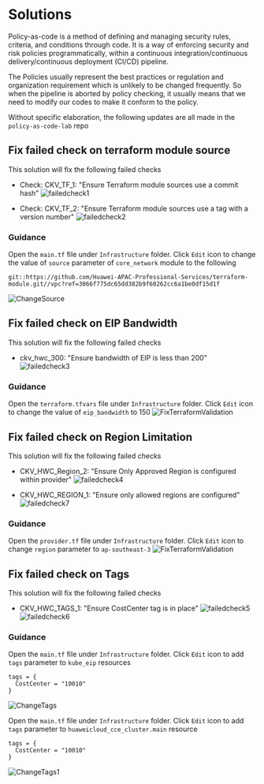 # Solutions
Policy-as-code is a method of defining and managing security rules, criteria, and conditions through code. It is a way of enforcing security and risk policies programmatically, within a continuous integration/continuous delivery/continuous deployment (CI/CD) pipeline. 

The Policies usually represent the best practices or regulation and organization requirement which is unlikely to be changed frequently. So when the pipeline is aborted by policy checking, it usually means that we need to modify our codes to make it conform to the policy.

Without specific elaboration, the following updates are all made in the `policy-as-code-lab` repo

## Fix failed check on terraform module source

This solution will fix the following failed checks
* Check: CKV_TF_1: "Ensure Terraform module sources use a commit hash"
![failedcheck1](./resources/18-failed-1.png)

* Check: CKV_TF_2: "Ensure Terraform module sources use a tag with a version number"
![failedcheck2](./resources/18-failed-2.png)

### Guidance
Open the `main.tf` file under `Infrastructure` folder. Click `Edit` icon to change the value of `source` parameter of `core_network` module to the following 
```
git::https://github.com/Huawei-APAC-Professional-Services/terraform-module.git//vpc?ref=3066f775dc65dd382b9f60262cc6a1be0df15d1f
```

![ChangeSource](./resources/12-solution-2.png)

## Fix failed check on EIP Bandwidth

This solution will fix the following failed checks
* ckv_hwc_300: "Ensure bandwidth of EIP is less than 200"
![failedcheck3](./resources/18-failed-3.png)

### Guidance
Open the `terraform.tfvars` file under `Infrastructure` folder. Click `Edit` icon to change the value of `eip_bandwidth` to 150
![FixTerraformValidation](./resources/12-solution-1.png)

## Fix failed check on Region Limitation

This solution will fix the following failed checks
* CKV_HWC_Region_2: "Ensure Only Approved Region is configured within provider"
![failedcheck4](./resources/18-failed-4.png)

* CKV_HWC_REGION_1: "Ensure only allowed regions are configured"
![failedcheck7](./resources/18-failed-7.png)


### Guidance
Open the `provider.tf` file under `Infrastructure` folder. Click `Edit` icon to change `region` parameter to `ap-southeast-3` 
![FixTerraformValidation](.//resources/12-solution-6.png)


## Fix failed check on Tags

This solution will fix the following failed checks
* CKV_HWC_TAGS_1: "Ensure CostCenter tag is in place"
![failedcheck5](./resources/18-failed-5.png)
![failedcheck6](./resources/18-failed-6.png)

### Guidance
Open the `main.tf` file under `Infrastructure` folder. Click `Edit` icon to add `tags` parameter to `kube_eip` resources

```
tags = {
  CostCenter = "10010"
}
```
![ChangeTags](./resources/12-solution-3.png)

Open the `main.tf` file under `Infrastructure` folder. Click `Edit` icon to add `tags` parameter to `huaweicloud_cce_cluster.main` resource
```
tags = {
  CostCenter = "10010"
}
```
![ChangeTags1](./resources/12-solution-5.png)

